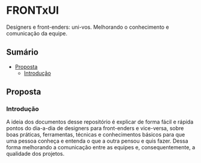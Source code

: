 # FRONTxUI

Designers e front-enders: uni-vos. Melhorando o conhecimento e comunicação da equipe.

## Sumário

- [Proposta](#proposta)
  - [Introdução](#introdução)

## Proposta

### Introdução

A ideia dos documentos desse repositório é explicar de forma fácil e rápida pontos do dia-a-dia de designers para front-enders e vice-versa, sobre boas práticas, ferramentas, técnicas e conhecimentos básicos para que uma pessoa conheça e entenda o que a outra pensou e quis fazer. Dessa forma melhorando a comunicação entre as equipes e, consequentemente, a qualidade dos projetos.
